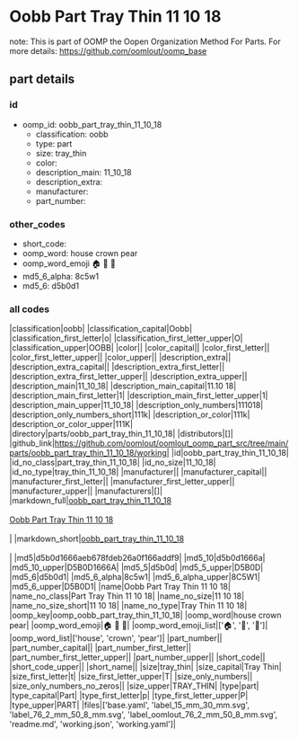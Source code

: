 # Oobb Part Tray Thin 11 10 18  

note: This is part of OOMP the Oopen Organization Method For Parts. For more details: https://github.com/oomlout/oomp_base

##  part details





### id
* oomp_id: oobb_part_tray_thin_11_10_18
  * classification: oobb
  * type: part
  * size: tray_thin
  * color: 
  * description_main: 11_10_18
  * description_extra: 
  * manufacturer: 
  * part_number: 

### other_codes
* short_code: 
* oomp_word: house crown pear
* oomp_word_emoji :house: :crown: :pear:
* md5_6_alpha: 8c5w1
* md5_6: d5b0d1

### all codes 
|classification|oobb|
|classification_capital|Oobb|
|classification_first_letter|o|
|classification_first_letter_upper|O|
|classification_upper|OOBB|
|color||
|color_capital||
|color_first_letter||
|color_first_letter_upper||
|color_upper||
|description_extra||
|description_extra_capital||
|description_extra_first_letter||
|description_extra_first_letter_upper||
|description_extra_upper||
|description_main|11_10_18|
|description_main_capital|11.10 18|
|description_main_first_letter|1|
|description_main_first_letter_upper|1|
|description_main_upper|11_10_18|
|description_only_numbers|111018|
|description_only_numbers_short|111k|
|description_or_color|111k|
|description_or_color_upper|111K|
|directory|parts/oobb_part_tray_thin_11_10_18|
|distributors|[]|
|github_link|https://github.com/oomlout/oomlout_oomp_part_src/tree/main/parts/oobb_part_tray_thin_11_10_18/working|
|id|oobb_part_tray_thin_11_10_18|
|id_no_class|part_tray_thin_11_10_18|
|id_no_size|11_10_18|
|id_no_type|tray_thin_11_10_18|
|manufacturer||
|manufacturer_capital||
|manufacturer_first_letter||
|manufacturer_first_letter_upper||
|manufacturer_upper||
|manufacturers|[]|
|markdown_full|[oobb_part_tray_thin_11_10_18](https://github.com/oomlout/oomlout_oomp_part_src/tree/main/parts/oobb_part_tray_thin_11_10_18/working)<br>[](https://github.com/oomlout/oomlout_oomp_part_src/tree/main/parts/oobb_part_tray_thin_11_10_18/working)<br>[Oobb Part Tray Thin 11 10 18](https://github.com/oomlout/oomlout_oomp_part_src/tree/main/parts/oobb_part_tray_thin_11_10_18/working)<br><br>|
|markdown_short|[oobb_part_tray_thin_11_10_18](https://github.com/oomlout/oomlout_oomp_part_src/tree/main/parts/oobb_part_tray_thin_11_10_18/working)<br><br>|
|md5|d5b0d1666aeb678fdeb26a0f166addf9|
|md5_10|d5b0d1666a|
|md5_10_upper|D5B0D1666A|
|md5_5|d5b0d|
|md5_5_upper|D5B0D|
|md5_6|d5b0d1|
|md5_6_alpha|8c5w1|
|md5_6_alpha_upper|8C5W1|
|md5_6_upper|D5B0D1|
|name|Oobb Part Tray Thin 11 10 18|
|name_no_class|Part Tray Thin 11 10 18|
|name_no_size|11 10 18|
|name_no_size_short|11 10 18|
|name_no_type|Tray Thin 11 10 18|
|oomp_key|oomp_oobb_part_tray_thin_11_10_18|
|oomp_word|house crown pear|
|oomp_word_emoji|:house: :crown: :pear:|
|oomp_word_emoji_list|[':house:', ':crown:', ':pear:']|
|oomp_word_list|['house', 'crown', 'pear']|
|part_number||
|part_number_capital||
|part_number_first_letter||
|part_number_first_letter_upper||
|part_number_upper||
|short_code||
|short_code_upper||
|short_name||
|size|tray_thin|
|size_capital|Tray Thin|
|size_first_letter|t|
|size_first_letter_upper|T|
|size_only_numbers||
|size_only_numbers_no_zeros||
|size_upper|TRAY_THIN|
|type|part|
|type_capital|Part|
|type_first_letter|p|
|type_first_letter_upper|P|
|type_upper|PART|
|files|['base.yaml', 'label_15_mm_30_mm.svg', 'label_76_2_mm_50_8_mm.svg', 'label_oomlout_76_2_mm_50_8_mm.svg', 'readme.md', 'working.json', 'working.yaml']|
